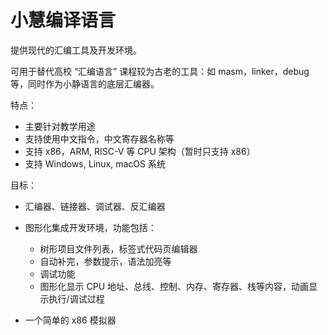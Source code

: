 # 小慧编译语言

提供现代的汇编工具及开发环境。

可用于替代高校 “汇编语言” 课程较为古老的工具：如 masm，linker，debug 等，同时作为小静语言的底层汇编器。

特点：

* 主要针对教学用途
* 支持使用中文指令，中文寄存器名称等
* 支持 x86，ARM, RISC-V 等 CPU 架构（暂时只支持 x86）
* 支持 Windows, Linux, macOS 系统

目标：

* 汇编器、链接器、调试器、反汇编器
* 图形化集成开发环境，功能包括：
  * 树形项目文件列表，标签式代码页编辑器
  * 自动补完，参数提示，语法加亮等
  * 调试功能
  * 图形化显示 CPU 地址、总线、控制、内存、寄存器、栈等内容，动画显示执行/调试过程

* 一个简单的 x86 模拟器
